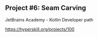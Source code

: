 ## Project #6: Seam Carving

JetBrains Academy - Kotlin Developer path

https://hyperskill.org/projects/100 
